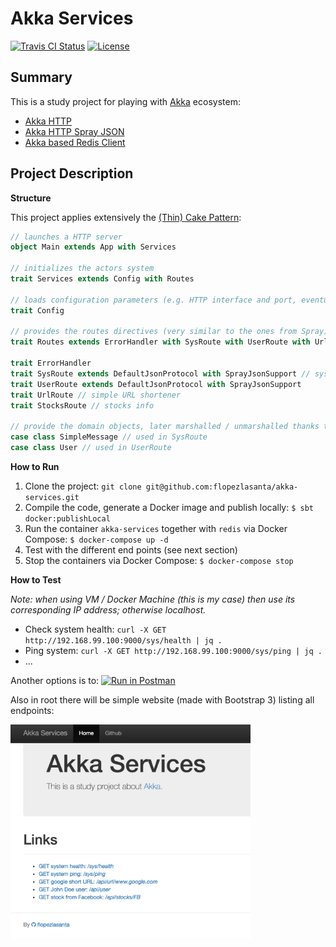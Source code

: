 # Akka Services

[![Travis CI Status](https://travis-ci.org/flopezlasanta/akka-services.svg?branch=master)](https://travis-ci.org/flopezlasanta/akka-services) [![License](https://img.shields.io/github/license/mashape/apistatus.svg)](https://opensource.org/licenses/MIT)

## Summary
This is a study project for playing with [Akka](http://akka.io/) ecosystem:

- [Akka HTTP](http://doc.akka.io/docs/akka/2.4.8/scala/http/introduction.html)
- [Akka HTTP Spray JSON](http://doc.akka.io/docs/akka/2.4/scala/http/common/json-support.html)
- [Akka based Redis Client](https://github.com/scredis/scredis)

## Project Description

**Structure**

This project applies extensively the [(Thin) Cake Pattern](http://www.cakesolutions.net/teamblogs/2011/12/19/cake-pattern-in-depth):

```scala
// launches a HTTP server
object Main extends App with Services

// initializes the actors system
trait Services extends Config with Routes

// loads configuration parameters (e.g. HTTP interface and port, eventually DB connection settings...)
trait Config

// provides the routes directives (very similar to the ones from Spray)
trait Routes extends ErrorHandler with SysRoute with UserRoute with UrlRoute with StocksRoute

trait ErrorHandler
trait SysRoute extends DefaultJsonProtocol with SprayJsonSupport // system functions
trait UserRoute extends DefaultJsonProtocol with SprayJsonSupport 
trait UrlRoute // simple URL shortener
trait StocksRoute // stocks info

// provide the domain objects, later marshalled / unmarshalled thanks to the JSON Support from Akka HTTP Spray Json  
case class SimpleMessage // used in SysRoute
case class User // used in UserRoute
```

**How to Run**

1. Clone the project: `git clone git@github.com:flopezlasanta/akka-services.git`
2. Compile the code, generate a Docker image and publish locally: `$ sbt docker:publishLocal`
3. Run the container `akka-services` together with `redis` via Docker Compose: `$ docker-compose up -d`
4. Test with the different end points (see next section)
5. Stop the containers via Docker Compose: `$ docker-compose stop`

**How to Test**

*Note: when using VM / Docker Machine (this is my case) then use its corresponding IP address; otherwise localhost.*

- Check system health: `curl -X GET http://192.168.99.100:9000/sys/health | jq .`
- Ping system: `curl -X GET http://192.168.99.100:9000/sys/ping | jq .`
- ... 

Another options is to:
[![Run in Postman](https://run.pstmn.io/button.svg)](https://app.getpostman.com/run-collection/34021b48a56eb5ffe000)

Also in root there will be simple website (made with Bootstrap 3) listing all endpoints:

<img src="https://raw.githubusercontent.com/flopezlasanta/akka-services/master/page.png" width="384">

